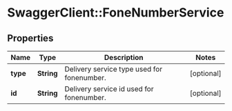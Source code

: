 # SwaggerClient::FoneNumberService

## Properties
Name | Type | Description | Notes
------------ | ------------- | ------------- | -------------
**type** | **String** | Delivery service type used for fonenumber. | [optional] 
**id** | **String** | Delivery service id used for fonenumber. | [optional] 


